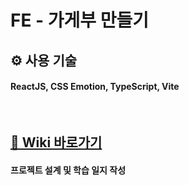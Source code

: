 # FE - 가게부 만들기

## ⚙️ 사용 기술

#### ReactJS, CSS Emotion, TypeScript, Vite

<br/>

## [📒 Wiki 바로가기](https://github.com/SangYoonLee1231/fe-bye2money/wiki)

#### 프로젝트 설계 및 학습 일지 작성

<br/>
